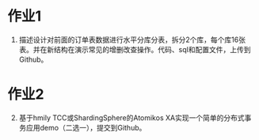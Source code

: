 # 作业1
1. 描述设计对前面的订单表数据进行水平分库分表，拆分2个库，每个库16张表。并在新结构在演示常见的增删改查操作。代码、sql和配置文件，上传到Github。

# 作业2
2. 基于hmily TCC或ShardingSphere的Atomikos XA实现一个简单的分布式事务应用demo（二选一），提交到Github。